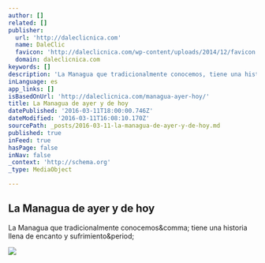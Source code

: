 ```yaml
---
author: []
related: []
publisher:
  url: 'http://daleclicnica.com'
  name: DaleClic
  favicon: 'http://daleclicnica.com/wp-content/uploads/2014/12/favicon.gif'
  domain: daleclicnica.com
keywords: []
description: 'La Managua que tradicionalmente conocemos, tiene una historia llena de encanto y sufrimiento.'
inLanguage: es
app_links: []
isBasedOnUrl: 'http://daleclicnica.com/managua-ayer-hoy/'
title: La Managua de ayer y de hoy
datePublished: '2016-03-11T18:00:00.746Z'
dateModified: '2016-03-11T16:08:10.170Z'
sourcePath: _posts/2016-03-11-la-managua-de-ayer-y-de-hoy.md
published: true
inFeed: true
hasPage: false
inNav: false
_context: 'http://schema.org'
_type: MediaObject

---
```

<article style=""><h1>La Managua de ayer y de hoy</h1><p>La Managua que tradicionalmente conocemos&amp;comma; tiene una historia llena de encanto y sufrimiento&amp;period;</p><img src="http://daleclicnica.com/wp-content/uploads/2016/03/Historia-Managua.jpg" /></article>